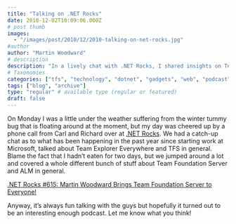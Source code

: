```yaml
---
title: "Talking on .NET Rocks"
date: 2010-12-02T10:09:06.000Z
# post thumb
images:
  - "/images/post/2010/12/2010-talking-on-net-rocks.jpg"
#author
author: "Martin Woodward"
# description
description: "In a lively chat with .NET Rocks, I shared insights on Team Foundation Server and ALM while battling a pesky winter bug."
# Taxonomies
categories: ["tfs", "technology", "dotnet", "gadgets", "web", "podcast"]
tags: ["blog", "archive"]
type: "regular" # available type (regular or featured)
draft: false
---
```

[](http://www.dotnetrocks.com/default.aspx?showNum=615)On Monday I was a little under the weather suffering from the winter tummy bug that is floating around at the moment, but my day was cheered up by a phone call from Carl and Richard over at [.NET Rocks](http://www.dotnetrocks.com/).  We had a catch-up chat as to what has been happening in the past year since starting work at Microsoft, talked about Team Explorer Everywhere and TFS in general.  Blame the fact that I hadn’t eaten for two days, but we jumped around a lot and covered a whole different bunch of stuff about Team Foundation Server and ALM in general.       

[.NET Rocks #615: Martin Woodward Brings Team Foundation Server to Everyone!](http://www.dotnetrocks.com/default.aspx?showNum=615)   

Anyway, it’s always fun talking with the guys but hopefully it turned out to be an interesting enough podcast.  Let me know what you think!